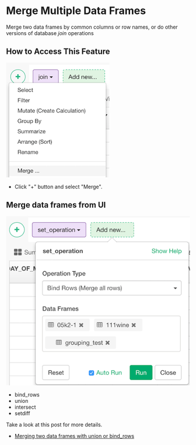# Merge Multiple Data Frames

Merge two data frames by common columns or row names, or do other versions of database _join_ operations

## How to Access This Feature

![](images/command-merge-df-menu.png)

* Click "+" button and select "Merge".

## Merge data frames from UI

![](images/merge.png)

* bind_rows
* union
* intersect
* setdiff

Take a look at this post for more details.

* [Merging two data frames with union or bind_rows](https://blog.exploratory.io/merging-two-data-frames-with-union-or-bind-rows-a55e79766d0)
